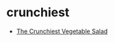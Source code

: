 # crunchiest

 * [The Crunchiest Vegetable Salad](../../index/t/the-crunchiest-vegetable-salad.json)
